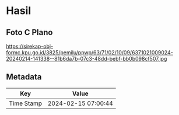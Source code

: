 # Hasil

## Foto C Plano

https://sirekap-obj-formc.kpu.go.id/3825/pemilu/ppwp/63/71/02/10/09/6371021009024-20240214-141338--81b6da7b-07c3-48dd-bebf-bb0b098cf507.jpg


## Metadata

| Key        | Value               |
| ---------- | ------------------- |
| Time Stamp | 2024-02-15 07:00:44 |



